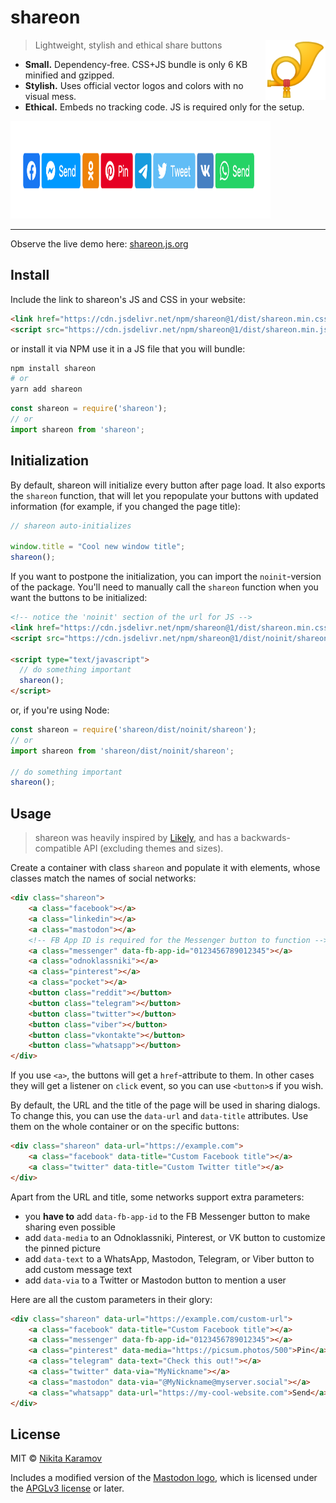 # shareon

<img src="https://raw.githubusercontent.com/googlefonts/noto-emoji/master/png/128/emoji_u1f4ef.png" align="right" alt="Postal Horn emoji" width="96" height="96">

> Lightweight, stylish and ethical share buttons

- **Small.** Dependency-free. CSS+JS bundle is only 6 KB minified and gzipped.
- **Stylish.** Uses official vector logos and colors with no visual mess.
- **Ethical.** Embeds no tracking code. JS is required only for the setup.

<img src="https://raw.githubusercontent.com/NickKaramoff/shareon/main/docs/screen01@2x.png" height="156" width="416" alt="shareon example">

----
Observe the live demo here: [shareon.js.org](https://shareon.js.org)

## Install

Include the link to shareon's JS and CSS in your website:

```html
<link href="https://cdn.jsdelivr.net/npm/shareon@1/dist/shareon.min.css" rel="stylesheet">
<script src="https://cdn.jsdelivr.net/npm/shareon@1/dist/shareon.min.js" type="text/javascript"></script>
```

or install it via NPM use it in a JS file that you will bundle:

```sh
npm install shareon
# or
yarn add shareon
```

```js
const shareon = require('shareon');
// or
import shareon from 'shareon';
```

## Initialization

By default, shareon will initialize every button after page load. It also
exports the `shareon` function, that will let you repopulate your buttons with
updated information (for example, if you changed the page title):

```js
// shareon auto-initializes

window.title = "Cool new window title";
shareon();
```

If you want to postpone the initialization, you can import the `noinit`-version
of the package. You'll need to manually call the `shareon` function when you
want the buttons to be initialized:

```html
<!-- notice the 'noinit' section of the url for JS -->
<link href="https://cdn.jsdelivr.net/npm/shareon@1/dist/shareon.min.css" rel="stylesheet">
<script src="https://cdn.jsdelivr.net/npm/shareon@1/dist/noinit/shareon.min.js" type="text/javascript"></script>

<script type="text/javascript">
  // do something important
  shareon();
</script>
```

or, if you're using Node:

```js
const shareon = require('shareon/dist/noinit/shareon');
// or
import shareon from 'shareon/dist/noinit/shareon';

// do something important
shareon();
```

## Usage

> shareon was heavily inspired by [Likely](https://ilyabirman.net/projects/likely/),
  and has a backwards-compatible API (excluding themes and sizes).

Create a container with class `shareon` and populate it with elements, whose
classes match the names of social networks:

```html
<div class="shareon">
    <a class="facebook"></a>
    <a class="linkedin"></a>
    <a class="mastodon"></a>
    <!-- FB App ID is required for the Messenger button to function -->
    <a class="messenger" data-fb-app-id="0123456789012345"></a>
    <a class="odnoklassniki"></a>
    <a class="pinterest"></a>
    <a class="pocket"></a>
    <button class="reddit"></button>
    <button class="telegram"></button>
    <button class="twitter"></button>
    <button class="viber"></button>
    <button class="vkontakte"></button>
    <button class="whatsapp"></button>
</div>
```

If you use `<a>`, the buttons will get a `href`-attribute to them. In other cases
they will get a listener on `click` event, so you can use `<button>`s if you wish.

By default, the URL and the title of the page will be used in sharing dialogs.
To change this, you can use the `data-url` and `data-title` attributes. Use them
on the whole container or on the specific buttons:

```html
<div class="shareon" data-url="https://example.com">
    <a class="facebook" data-title="Custom Facebook title"></a>
    <a class="twitter" data-title="Custom Twitter title"></a>
</div>
```

Apart from the URL and title, some networks support extra parameters:

- you **have to** add `data-fb-app-id` to the FB Messenger button to make sharing even possible
- add `data-media` to an Odnoklassniki, Pinterest, or VK button to customize the pinned picture
- add `data-text` to a WhatsApp, Mastodon, Telegram, or Viber button to add custom message text
- add `data-via` to a Twitter or Mastodon button to mention a user

Here are all the custom parameters in their glory:

```html
<div class="shareon" data-url="https://example.com/custom-url">
    <a class="facebook" data-title="Custom Facebook title"></a>
    <a class="messenger" data-fb-app-id="0123456789012345"></a>
    <a class="pinterest" data-media="https://picsum.photos/500">Pin</a>
    <a class="telegram" data-text="Check this out!"></a>
    <a class="twitter" data-via="MyNickname"></a>
    <a class="mastodon" data-via="@MyNickname@myserver.social"></a>
    <a class="whatsapp" data-url="https://my-cool-website.com">Send</a>
</div>
```

## License

MIT © [Nikita Karamov](https://karamoff.dev)

Includes a modified version of the
[Mastodon logo](https://commons.wikimedia.org/wiki/File:Mastodon_Logotype_%28Simple%29.svg),
which is licensed under the
[APGLv3 license](https://www.gnu.org/licenses/agpl.html) or later.
